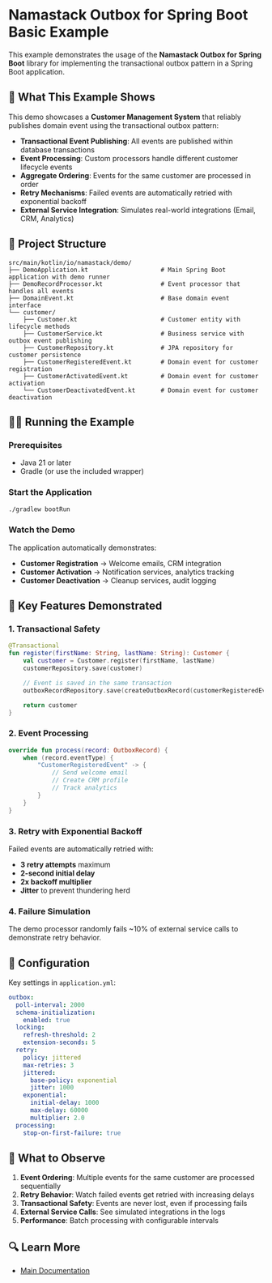 # Namastack Outbox for Spring Boot Basic Example

This example demonstrates the usage of the **Namastack Outbox for Spring Boot** library for 
implementing the transactional outbox pattern in a Spring Boot application.

## 🚀 What This Example Shows

This demo showcases a **Customer Management System** that reliably publishes domain event using the
transactional outbox pattern:

- **Transactional Event Publishing**: All events are published within database transactions
- **Event Processing**: Custom processors handle different customer lifecycle events
- **Aggregate Ordering**: Events for the same customer are processed in order
- **Retry Mechanisms**: Failed events are automatically retried with exponential backoff
- **External Service Integration**: Simulates real-world integrations (Email, CRM, Analytics)

## 📁 Project Structure

```
src/main/kotlin/io/namastack/demo/
├── DemoApplication.kt                    # Main Spring Boot application with demo runner
├── DemoRecordProcessor.kt                # Event processor that handles all events
├── DomainEvent.kt                        # Base domain event interface
└── customer/
    ├── Customer.kt                       # Customer entity with lifecycle methods
    ├── CustomerService.kt                # Business service with outbox event publishing
    ├── CustomerRepository.kt             # JPA repository for customer persistence
    ├── CustomerRegisteredEvent.kt        # Domain event for customer registration
    ├── CustomerActivatedEvent.kt         # Domain event for customer activation
    └── CustomerDeactivatedEvent.kt       # Domain event for customer deactivation
```

## 🏃‍♂️ Running the Example

### Prerequisites

- Java 21 or later
- Gradle (or use the included wrapper)

### Start the Application

```bash
./gradlew bootRun
```

### Watch the Demo

The application automatically demonstrates:

- **Customer Registration** → Welcome emails, CRM integration
- **Customer Activation** → Notification services, analytics tracking
- **Customer Deactivation** → Cleanup services, audit logging

## 🎯 Key Features Demonstrated

### 1. **Transactional Safety**

```kotlin
@Transactional
fun register(firstName: String, lastName: String): Customer {
    val customer = Customer.register(firstName, lastName)
    customerRepository.save(customer)

    // Event is saved in the same transaction
    outboxRecordRepository.save(createOutboxRecord(customerRegisteredEvent))

    return customer
}
```

### 2. **Event Processing**

```kotlin
override fun process(record: OutboxRecord) {
    when (record.eventType) {
        "CustomerRegisteredEvent" -> {
            // Send welcome email
            // Create CRM profile
            // Track analytics
        }
    }
}
```

### 3. **Retry with Exponential Backoff**

Failed events are automatically retried with:

- **3 retry attempts** maximum
- **2-second initial delay**
- **2x backoff multiplier**
- **Jitter** to prevent thundering herd

### 4. **Failure Simulation**

The demo processor randomly fails ~10% of external service calls to demonstrate retry behavior.

## 🔧 Configuration

Key settings in `application.yml`:

```yaml
outbox:
  poll-interval: 2000
  schema-initialization:
    enabled: true
  locking:
    refresh-threshold: 2
    extension-seconds: 5
  retry:
    policy: jittered
    max-retries: 3
    jittered:
      base-policy: exponential
      jitter: 1000
    exponential:
      initial-delay: 1000
      max-delay: 60000
      multiplier: 2.0
  processing:
    stop-on-first-failure: true
```

## 🧪 What to Observe

1. **Event Ordering**: Multiple events for the same customer are processed sequentially
2. **Retry Behavior**: Watch failed events get retried with increasing delays
3. **Transactional Safety**: Events are never lost, even if processing fails
4. **External Service Calls**: See simulated integrations in the logs
5. **Performance**: Batch processing with configurable intervals

## 🔍 Learn More

- [Main Documentation](https://outbox.namastack.io/)

